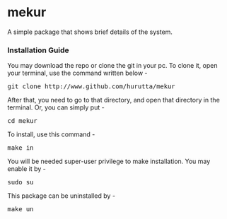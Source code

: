 # mekur

A simple package that shows brief details of the system. 


### Installation Guide

You may download the repo or clone the git in your pc. To clone it, open your terminal, use the command written below -
<pre>
git clone http://www.github.com/hurutta/mekur
</pre>
After that, you need to go to that directory, and open that directory in the terminal. Or, you can simply put -
<pre>
cd mekur
</pre>
To install, use this command -
<pre>
make in
</pre>
You will be needed super-user privilege to make installation. You may enable it by -
<pre>
sudo su
</pre>
This package can be uninstalled by -
<pre>
make un
</pre>
